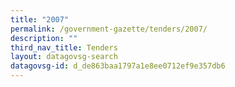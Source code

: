 ```yaml
---
title: "2007"
permalink: /government-gazette/tenders/2007/
description: ""
third_nav_title: Tenders
layout: datagovsg-search
datagovsg-id: d_de863baa1797a1e8ee0712ef9e357db6
---
```

